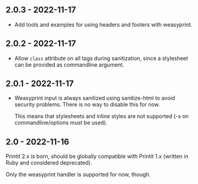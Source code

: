 ## 2.0.3 - 2022-11-17

* Add tools and examples for using headers and footers with
  weasyprint.

## 2.0.2 - 2022-11-17

* Allow `class` attribute on all tags during sanitization, since
  a stylesheet can be provided as commandline argument.

## 2.0.1 - 2022-11-17

* Weasyprint input is always sanitized using sanitize-html
  to avoid security problems. There is no way to disable this
  for now.

  This means that stylesheets and inline styles are not
  supported (-s on commandline/options must be used).

## 2.0 - 2022-11-16

Printit 2.x is born, should be globally compatible with
Printit 1.x (written in Ruby and considered deprecated).

Only the weasyprint handler is supported for now, though.
